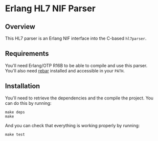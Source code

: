 # Erlang HL7 NIF Parser

## Overview

This HL7 parser is an Erlang NIF interface into the C-based `hl7parser`.


## Requirements

You'll need Erlang/OTP R16B to be able to compile and use this parser. You'll
also need [rebar](https://github.com/rebar/rebar) installed and accessible in
your `PATH`.


## Installation

You'll need to retrieve the dependencies and the compile the project. You can
do this by running:
```
make deps
make
```
And you can check that everything is working properly by running:
```
make test
```
